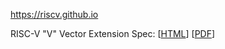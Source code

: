 
https://riscv.github.io

RISC-V "V" Vector Extension Spec: [[HTML](https://riscv.github.io/documents/riscv-v-spec/)] [[PDF](https://riscv.github.io/documents/riscv-v-spec/riscv-v-spec.pdf)]
